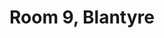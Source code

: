 ---
basin: 'No'
cudn: true
floor: Ground
grade: 3
images:
- /room_database/images/blantyre/blant_9_1.jpeg
- /room_database/images/blantyre/blant_9_2.jpeg
- /room_database/images/blantyre/blant_9_3.jpeg
- /room_database/images/blantyre/blant_9_4.jpeg
living_room: 'No'
location: Blantyre
name: '9'
network: Wired and Wireless
title: Room 9, Blantyre
---